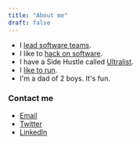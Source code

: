 ```yaml
---
title: "About me"
draft: false
---
```


* I [lead software teams](https://convertkit.com).
* I like to [hack on software](https://github.com/gammons).
* I have a Side Hustle called [Ultralist](https://ultralist.io).
* I [like to run](https://www.strava.com/athletes/43159617).
* I'm a dad of 2 boys.  It's fun.


### Contact me

* [Email](mailto:grant@grant.dev)
* [Twitter](https://twitter.com/gammons)
* [LinkedIn](https://www.linkedin.com/in/grant-ammons-70611)
